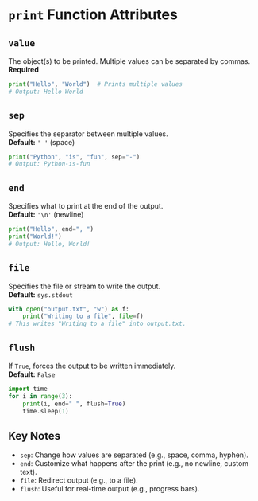 # `print` Function Attributes

## `value`
The object(s) to be printed. Multiple values can be separated by commas.  
**Required**

```python
print("Hello", "World")  # Prints multiple values
# Output: Hello World
```

## `sep`
Specifies the separator between multiple values.  
**Default:** `' '` (space)

```python
print("Python", "is", "fun", sep="-")
# Output: Python-is-fun
```

## `end`
Specifies what to print at the end of the output.  
**Default:** `'\n'` (newline)

```python
print("Hello", end=", ")
print("World!")
# Output: Hello, World!
```

## `file`
Specifies the file or stream to write the output.  
**Default:** `sys.stdout`

```python
with open("output.txt", "w") as f:
    print("Writing to a file", file=f)
# This writes "Writing to a file" into output.txt.
```

## `flush`
If `True`, forces the output to be written immediately.  
**Default:** `False`

```python
import time
for i in range(3):
    print(i, end=" ", flush=True)
    time.sleep(1)
```

## Key Notes
- `sep`: Change how values are separated (e.g., space, comma, hyphen).
- `end`: Customize what happens after the print (e.g., no newline, custom text).
- `file`: Redirect output (e.g., to a file).
- `flush`: Useful for real-time output (e.g., progress bars).
